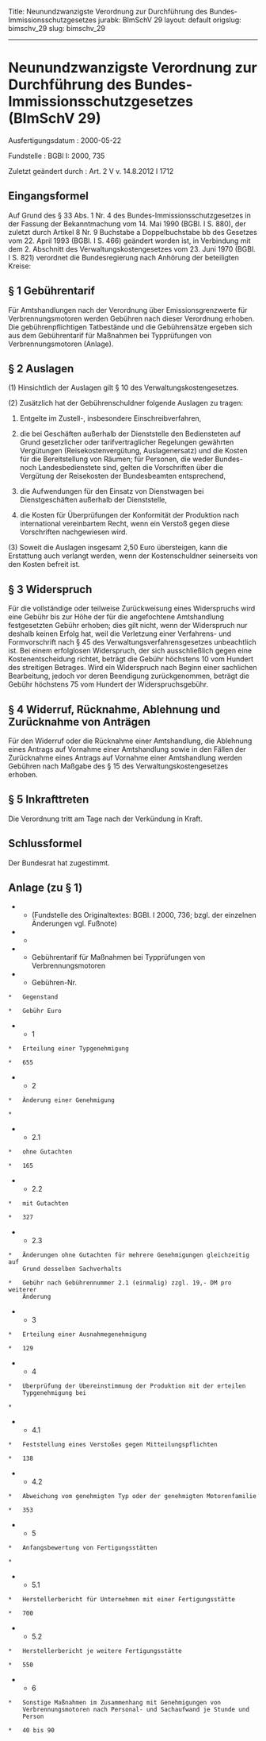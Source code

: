 Title: Neunundzwanzigste Verordnung zur Durchführung des Bundes-Immissionsschutzgesetzes
jurabk: BImSchV 29
layout: default
origslug: bimschv_29
slug: bimschv_29

---

# Neunundzwanzigste Verordnung zur Durchführung des Bundes-Immissionsschutzgesetzes (BImSchV 29)

Ausfertigungsdatum
:   2000-05-22

Fundstelle
:   BGBl I: 2000, 735

Zuletzt geändert durch
:   Art. 2 V v. 14.8.2012 I 1712


## Eingangsformel

Auf Grund des § 33 Abs. 1 Nr. 4 des Bundes-Immissionsschutzgesetzes in
der Fassung der Bekanntmachung vom 14. Mai 1990 (BGBl. I S. 880), der
zuletzt durch Artikel 8 Nr. 9 Buchstabe a Doppelbuchstabe bb des
Gesetzes vom 22. April 1993 (BGBl. I S. 466) geändert worden ist, in
Verbindung mit dem 2. Abschnitt des Verwaltungskostengesetzes vom 23.
Juni 1970 (BGBl. I S. 821) verordnet die Bundesregierung nach Anhörung
der beteiligten Kreise:


## § 1 Gebührentarif

Für Amtshandlungen nach der Verordnung über Emissionsgrenzwerte für
Verbrennungsmotoren werden Gebühren nach dieser Verordnung erhoben.
Die gebührenpflichtigen Tatbestände und die Gebührensätze ergeben sich
aus dem Gebührentarif für Maßnahmen bei Typprüfungen von
Verbrennungsmotoren (Anlage).


## § 2 Auslagen

(1) Hinsichtlich der Auslagen gilt § 10 des Verwaltungskostengesetzes.

(2) Zusätzlich hat der Gebührenschuldner folgende Auslagen zu tragen:

1.  Entgelte im Zustell-, insbesondere Einschreibverfahren,


2.  die bei Geschäften außerhalb der Dienststelle den Bediensteten auf
    Grund gesetzlicher oder tarifvertraglicher Regelungen gewährten
    Vergütungen (Reisekostenvergütung, Auslagenersatz) und die Kosten für
    die Bereitstellung von Räumen; für Personen, die weder Bundes- noch
    Landesbedienstete sind, gelten die Vorschriften über die Vergütung der
    Reisekosten der Bundesbeamten entsprechend,


3.  die Aufwendungen für den Einsatz von Dienstwagen bei Dienstgeschäften
    außerhalb der Dienststelle,


4.  die Kosten für Überprüfungen der Konformität der Produktion nach
    international vereinbartem Recht, wenn ein Verstoß gegen diese
    Vorschriften nachgewiesen wird.




(3) Soweit die Auslagen insgesamt 2,50 Euro übersteigen, kann die
Erstattung auch verlangt werden, wenn der Kostenschuldner seinerseits
von den Kosten befreit ist.


## § 3 Widerspruch

Für die vollständige oder teilweise Zurückweisung eines Widerspruchs
wird eine Gebühr bis zur Höhe der für die angefochtene Amtshandlung
festgesetzten Gebühr erhoben; dies gilt nicht, wenn der Widerspruch
nur deshalb keinen Erfolg hat, weil die Verletzung einer Verfahrens-
und Formvorschrift nach § 45 des Verwaltungsverfahrensgesetzes
unbeachtlich ist. Bei einem erfolglosen Widerspruch, der sich
ausschließlich gegen eine Kostenentscheidung richtet, beträgt die
Gebühr höchstens 10 vom Hundert des streitigen Betrages. Wird ein
Widerspruch nach Beginn einer sachlichen Bearbeitung, jedoch vor deren
Beendigung zurückgenommen, beträgt die Gebühr höchstens 75 vom Hundert
der Widerspruchsgebühr.


## § 4 Widerruf, Rücknahme, Ablehnung und Zurücknahme von Anträgen

Für den Widerruf oder die Rücknahme einer Amtshandlung, die Ablehnung
eines Antrags auf Vornahme einer Amtshandlung sowie in den Fällen der
Zurücknahme eines Antrags auf Vornahme einer Amtshandlung werden
Gebühren nach Maßgabe des § 15 des Verwaltungskostengesetzes erhoben.


## § 5 Inkrafttreten

Die Verordnung tritt am Tage nach der Verkündung in Kraft.


## Schlussformel

Der Bundesrat hat zugestimmt.


## Anlage (zu § 1)


*    *   (Fundstelle des Originaltextes: BGBl. I 2000, 736;
        bzgl. der einzelnen Änderungen vgl. Fußnote)


*    *

*    *   Gebührentarif für Maßnahmen bei Typprüfungen von Verbrennungsmotoren


*    *   Gebühren-Nr.

    *   Gegenstand

    *   Gebühr Euro


*    *   1

    *   Erteilung einer Typgenehmigung

    *   655


*    *   2

    *   Änderung einer Genehmigung

    *

*    *   2.1

    *   ohne Gutachten

    *   165


*    *   2.2

    *   mit Gutachten

    *   327


*    *   2.3

    *   Änderungen ohne Gutachten für mehrere Genehmigungen gleichzeitig auf
        Grund desselben Sachverhalts

    *   Gebühr nach Gebührennummer 2.1 (einmalig) zzgl. 19,- DM pro weiterer
        Änderung


*    *   3

    *   Erteilung einer Ausnahmegenehmigung

    *   129


*    *   4

    *   Überprüfung der Übereinstimmung der Produktion mit der erteilen
        Typgenehmigung bei

    *

*    *   4.1

    *   Feststellung eines Verstoßes gegen Mitteilungspflichten

    *   138


*    *   4.2

    *   Abweichung vom genehmigten Typ oder der genehmigten Motorenfamilie

    *   353


*    *   5

    *   Anfangsbewertung von Fertigungsstätten

    *

*    *   5.1

    *   Herstellerbericht für Unternehmen mit einer Fertigungsstätte

    *   700


*    *   5.2

    *   Herstellerbericht je weitere Fertigungsstätte

    *   550


*    *   6

    *   Sonstige Maßnahmen im Zusammenhang mit Genehmigungen von
        Verbrennungsmotoren nach Personal- und Sachaufwand je Stunde und
        Person

    *   40 bis 90





